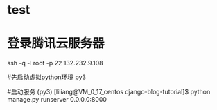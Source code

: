 # test

# 登录腾讯云服务器
ssh -q -l root -p 22 132.232.9.108


#先启动虚拟python环境
py3


#启动服务
(py3) [liliang@VM_0_17_centos django-blog-tutorial]$ python manage.py runserver 0.0.0.0:8000
